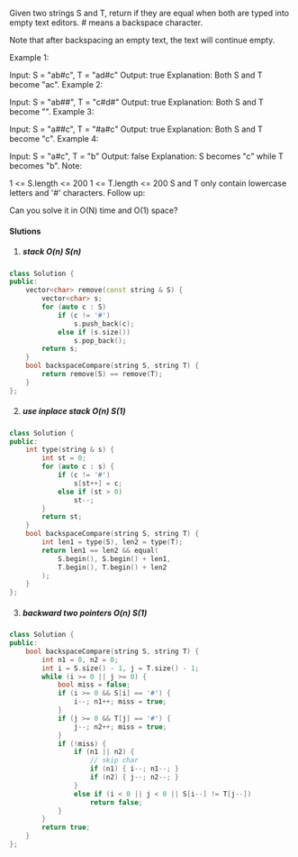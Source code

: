 Given two strings S and T, return if they are equal when both are typed into empty text editors. # means a backspace character.

Note that after backspacing an empty text, the text will continue empty.

Example 1:

Input: S = "ab#c", T = "ad#c"
Output: true
Explanation: Both S and T become "ac".
Example 2:

Input: S = "ab##", T = "c#d#"
Output: true
Explanation: Both S and T become "".
Example 3:

Input: S = "a##c", T = "#a#c"
Output: true
Explanation: Both S and T become "c".
Example 4:

Input: S = "a#c", T = "b"
Output: false
Explanation: S becomes "c" while T becomes "b".
Note:

1 <= S.length <= 200
1 <= T.length <= 200
S and T only contain lowercase letters and '#' characters.
Follow up:

Can you solve it in O(N) time and O(1) space?

#### Slutions

1. ##### stack O(n) S(n)

```cpp
class Solution {
public:
    vector<char> remove(const string & S) {
        vector<char> s;
        for (auto c : S)
            if (c != '#')
                s.push_back(c);
            else if (s.size())
                s.pop_back();
        return s;
    }
    bool backspaceCompare(string S, string T) {
        return remove(S) == remove(T);
    }
};
```

2. ##### use inplace stack O(n) S(1)

```cpp
class Solution {
public:
    int type(string & s) {
        int st = 0;
        for (auto c : s) {
            if (c != '#')
                s[st++] = c;
            else if (st > 0)
                st--;
        }
        return st;
    }
    bool backspaceCompare(string S, string T) {
        int len1 = type(S), len2 = type(T);
        return len1 == len2 && equal(
            S.begin(), S.begin() + len1,
            T.begin(), T.begin() + len2
        );
    }
};
```

3. ##### backward two pointers O(n) S(1)

```cpp
class Solution {
public:
    bool backspaceCompare(string S, string T) {
        int n1 = 0, n2 = 0;
        int i = S.size() - 1, j = T.size() - 1;
        while (i >= 0 || j >= 0) {
            bool miss = false;
            if (i >= 0 && S[i] == '#') {
                i--; n1++; miss = true;
            }
            if (j >= 0 && T[j] == '#') {
                j--; n2++; miss = true;
            }
            if (!miss) {
                if (n1 || n2) {
                    // skip char
                    if (n1) { i--; n1--; }
                    if (n2) { j--; n2--; }
                }
                else if (i < 0 || j < 0 || S[i--] != T[j--])
                    return false;
            }
        }
        return true;
    }
};
```